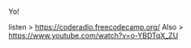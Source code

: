 Yo! 

listen > https://coderadio.freecodecamp.org/
Also > https://www.youtube.com/watch?v=o-YBDTqX_ZU
